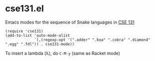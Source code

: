 # cse131.el

Emacs modes for the sequence of Snake languages
in [CSE 131](https://github.com/ucsd-cse131/)

```elisp
(require 'cse131)
(add-to-list 'auto-mode-alist
             `(,(regexp-opt '(".adder" ".boa" ".cobra" ".diamond" ".egg" ".fdl")) . cse131-mode))
```

To insert a lambda (λ), do `C-M-y` (same as Racket mode)
